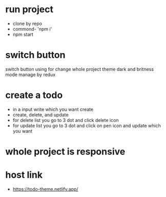 # run project

- clone by repo
- commond- 'npm i'
- npm start

# switch button 
switch button using for change whole project theme dark and britness mode
manage by redux

# create a todo

- in a input write which you want create
- create, delete, and update 
- for delete list you go to 3 dot and click delete icon
- for update list you go to 3 dot and click on pen icon and update which you want

# whole project is responsive

# host link

- https://todo-theme.netlify.app/
